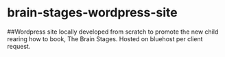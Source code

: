 # brain-stages-wordpress-site

##Wordpress site locally developed from scratch to promote the new child rearing how to book, The Brain Stages. Hosted on bluehost per client request. 
